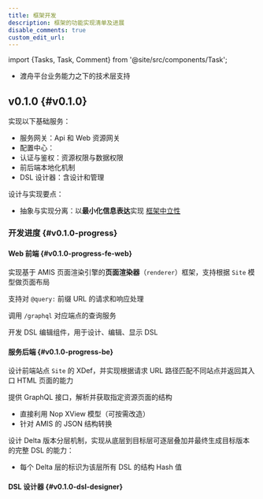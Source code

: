 ```yaml
---
title: 框架开发
description: 框架的功能实现清单及进展
disable_comments: true
custom_edit_url:
---
```


import {Tasks, Task, Comment} from '@site/src/components/Task';

- 渡舟平台业务能力之下的技术层支持

## v0.1.0 {#v0.1.0}

实现以下基础服务：

- 服务网关：Api 和 Web 资源网关
- 配置中心：
- 认证与鉴权：资源权限与数据权限
- 前后端本地化机制
- DSL 设计器：含设计和管理

设计与实现要点：

- 抽象与实现分离：以**最小化信息表达**实现
  [框架中立性](/blog/the-framework-agnostic-in-reversible-computation)

### 开发进度 {#v0.1.0-progress}

#### Web 前端 {#v0.1.0-progress-fe-web}

<Tasks>

<Task status="done" startDate="2024-02-03" endDate="2024-02-17">

实现基于 AMIS 页面渲染引擎的**页面渲染器**（`renderer`）框架，支持根据
`Site` 模型做页面布局

<Comment></Comment>

</Task>

<Task status="doing" startDate="2024-02-21" endDate="">

支持对 `@query:` 前缀 URL 的请求和响应处理

<Comment>

调用 `/graphql` 对应端点的查询服务

</Comment>

</Task>

<Task status="pending" startDate="" endDate="">

开发 DSL 编辑组件，用于设计、编辑、显示 DSL

<Comment></Comment>

</Task>

</Tasks>

#### 服务后端 {#v0.1.0-progress-be}

<Tasks>

<Task status="done" startDate="2024-02-03" endDate="2024-02-17">

设计前端站点 `Site` 的 XDef，并实现根据请求 URL
路径匹配不同站点并返回其入口 HTML 页面的能力

<Comment></Comment>

</Task>

<Task status="doing" startDate="2024-02-18" endDate="">

提供 GraphQL 接口，解析并获取指定资源页面的结构

<Comment>

- 直接利用 Nop XView 模型（可按需改造）
- 针对 AMIS 的 JSON 结构转换

</Comment>

</Task>

<Task status="pending" startDate="" endDate="">

设计 Delta 版本分层机制，实现从底层到目标层可逐层叠加并最终生成目标版本的完整
DSL 的能力：

- 每个 Delta 层的标识为该层所有 DSL 的结构 Hash 值

<Comment></Comment>

</Task>

</Tasks>

#### DSL 设计器 {#v0.1.0-dsl-designer}

<Tasks>

</Tasks>

